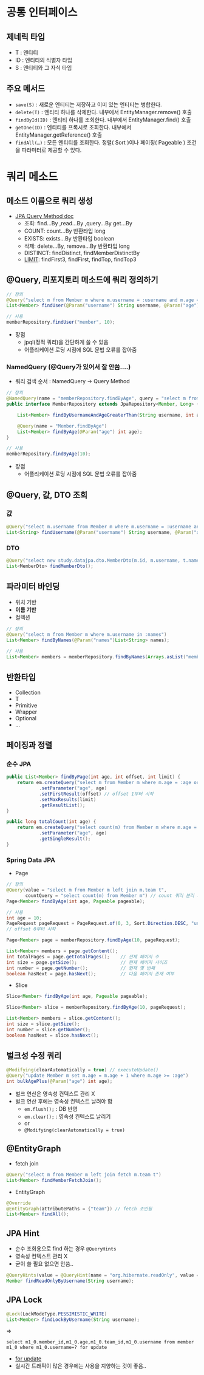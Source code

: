 # 공통 인터페이스
## 제네릭 타입
- T : 엔티티
- ID : 엔티티의 식별자 타입
- S : 엔티티와 그 자식 타입

## 주요 메서드
- ```save(S)``` : 새로운 엔티티는 저장하고 이미 있는 엔티티는 병합한다.
- ```delete(T)``` : 엔티티 하나를 삭제한다. 내부에서 EntityManager.remove() 호출
- ```findById(ID)``` : 엔티티 하나를 조회한다. 내부에서 EntityManager.find() 호출
- ```getOne(ID)``` : 엔티티를 프록시로 조회한다. 내부에서 EntityManager.getReference() 호출
- ```findAll(…)``` : 모든 엔티티를 조회한다. 정렬( Sort )이나 페이징( Pageable ) 조건을 파라미터로 제공할 수
있다.

# 쿼리 메소드

## 메소드 이름으로 쿼리 생성
- [JPA Query Method doc](https://docs.spring.io/spring-data/jpa/reference/jpa/query-methods.html)
  - 조회: find…By ,read…By ,query…By get…By
  - COUNT: count…By 반환타입 long
  - EXISTS: exists…By 반환타입 boolean
  - 삭제: delete…By, remove…By 반환타입 long
  - DISTINCT: findDistinct, findMemberDistinctBy
  - [LIMIT](https://docs.spring.io/spring-data/jpa/reference/repositories/query-methods-details.html#repositories.limit-query-result): findFirst3, findFirst, findTop, findTop3

## @Query, 리포지토리 메소드에 쿼리 정의하기
```java
// 정의
@Query("select m from Member m where m.username = :username and m.age = :age")
List<Member> findUser(@Param("username") String username, @Param("age") int age);

// 사용
memberRepository.findUser("member", 10);
```
- 장점
  - jpql(정적 쿼리)을 간단하게 쓸 수 있음
  - 어플리케이션 로딩 시점에 SQL 문법 오류를 잡아줌

### NamedQuery (@Query가 있어서 잘 안씀....)
- 쿼리 검색 순서 : NamedQuery -> Query Method
```java
// 정의
@NamedQuery(name = "memberRepository.findByAge", query = "select m from Member m where age = :age")
public interface MemberRepository extends JpaRepository<Member, Long> {

    List<Member> findByUsernameAndAgeGreaterThan(String username, int age);

    @Query(name = "Member.findByAge")
    List<Member> findByAge(@Param("age") int age);
}

// 사용
memberRepository.findByAge(10);

```
- 장점
  - 어플리케이션 로딩 시점에 SQL 문법 오류를 잡아줌

## @Query, 값, DTO 조회
### 값
```java
@Query("select m.username from Member m where m.username = :username and m.age = :age")
List<String> findUsername(@Param("username") String username, @Param("age") int age);
```

### DTO
```java
@Query("select new study.datajpa.dto.MemberDto(m.id, m.username, t.name) from Member m join m.team t")
List<MemberDto> findMemberDto();
```

## 파라미터 바인딩
- 위치 기반
- **이름 기반**
- 컬렉션 
```java
// 정의
@Query("select m from Member m where m.username in :names")
List<Member> findByNames(@Param("names")List<String> names);

// 사용
List<Member> members = memberRepository.findByNames(Arrays.asList("memberA", "memberB"));
```

## 반환타입
- Collection<T>
- T
- Primitive
- Wrapper
- Optional
- ...

## 페이징과 정렬
### 순수 JPA
```java
public List<Member> findByPage(int age, int offset, int limit) {
    return em.createQuery("select m from Member m where m.age = :age order by m.username desc", Member.class)
            .setParameter("age", age)
            .setFirstResult(offset) // offset 1부터 시작
            .setMaxResults(limit)
            .getResultList();
}

public long totalCount(int age) {
    return em.createQuery("select count(m) from Member m where m.age = :age", Long.class)
            .setParameter("age", age)
            .getSingleResult();
}
```

### Spring Data JPA
- Page
```java
// 정의
@Query(value = "select m from Member m left join m.team t", 
       countQuery = "select count(m) from Member m") // count 쿼리 분리 가능
Page<Member> findByAge(int age, Pageable pageable);

// 사용
int age = 10;
PageRequest pageRequest = PageRequest.of(0, 3, Sort.Direction.DESC, "username");
// offset 0부터 시작

Page<Member> page = memberRepository.findByAge(10, pageRequest);

List<Member> members = page.getContent();
int totalPages = page.getTotalPages();    // 전체 페이지 수
int size = page.getSize();                // 현재 페이지 사이즈
int number = page.getNumber();            // 현재 몇 번째
boolean hasNext = page.hasNext();         // 다음 페이지 존재 여부
```
- Slice
```java
Slice<Member> findByAge(int age, Pageable pageable);

Slice<Member> slice = memberRepository.findByAge(10, pageRequest);

List<Member> members = slice.getContent();
int size = slice.getSize();
int number = slice.getNumber();
boolean hasNext = slice.hasNext();
```

## 벌크성 수정 쿼리
```java
@Modifying(clearAutomatically = true) // executeUpdate()
@Query("update Member m set m.age = m.age + 1 where m.age >= :age")
int bulkAgePlus(@Param("age") int age);
```
- 벌크 연산은 영속성 컨텍스트 관리 X
- 벌크 연산 후에는 영속성 컨텍스트 날려야 함
  - ```em.flush();``` : DB 반영
  - ```em.clear();``` : 영속성 컨텍스트 날리기
  - or
  - ```@Modifying(clearAutomatically = true)```

## @EntityGraph
- fetch join
```java
@Query("select m from Member m left join fetch m.team t")
List<Member> findMemberFetchJoin();
```
- EntityGraph
```java
@Override
@EntityGraph(attributePaths = {"team"}) // fetch 조인됨 
List<Member> findAll();
```

## JPA Hint
- 순수 조회용으로 find 하는 경우 ```@QueryHints```
- 영속성 컨텍스트 관리 X
- 굳이 쓸 필요 없으면 안씀..
```java
@QueryHints(value = @QueryHint(name = "org.hibernate.readOnly", value = "true"))
Member findReadOnlyByUsername(String username);
```

## JPA Lock
```java
@Lock(LockModeType.PESSIMISTIC_WRITE)
List<Member> findLockByUsername(String username);
```
=>
```
select m1_0.member_id,m1_0.age,m1_0.team_id,m1_0.username from member m1_0 where m1_0.username=? for update
```
- [for update](https://dololak.tistory.com/446)
- 실시간 트래픽이 많은 경우에는 사용을 지양하는 것이 좋음..